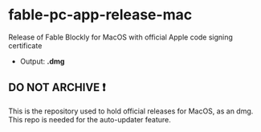 # fable-pc-app-release-mac
Release of Fable Blockly for MacOS with official Apple code signing certificate

- Output: __.dmg__

## DO NOT ARCHIVE :heavy_exclamation_mark:
This is the repository used to hold official releases for MacOS, as an dmg. This repo is needed for the auto-updater feature.
